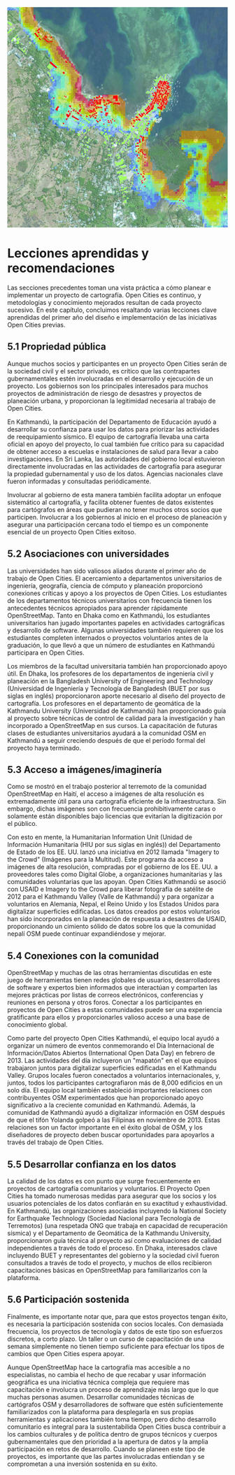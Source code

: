 <div class="c-box-image">
    <img src="/images/posts/5/chapterpic-lessonslearned-2.jpg" alt="chapterpic-lessonslearned" />
</div>

# Lecciones aprendidas y recomendaciones

Las secciones precedentes toman una vista práctica a cómo planear e implementar un proyecto de cartografía. Open Cities es continuo, y metodologías y conocimiento mejorados resultan de cada proyecto sucesivo. En este capítulo, concluimos resaltando varias lecciones clave aprendidas del primer año del diseño e implementación de las iniciativas Open Cities previas.

## 5.1 Propriedad pública

Aunque muchos socios y participantes en un proyecto Open Cities serán de la sociedad civil y el sector privado, es crítico que las contrapartes gubernamentales estén involucradas en el desarrollo y ejecución de un proyecto. Los gobiernos son los principales interesados para muchos proyectos de administración de riesgo de desastres y proyectos de planeación urbana, y proporcionan la legitimidad necesaria al trabajo de Open Cities.

En Kathmandú, la participación del Departamento de Educación ayudó a desarrollar su confianza para usar los datos para priorizar las actividades de reequipamiento sísmico. El equipo de cartografía llevaba una carta oficial en apoyo del proyecto, lo cual también fue crítico para su capacidad de obtener acceso a escuelas e instalaciones de salud para llevar a cabo investigaciones. En Sri Lanka, las autoridades del gobierno local estuvieron directamente involucradas en las actividades de cartografía para asegurar la propiedad gubernamental y uso de los datos. Agencias nacionales clave fueron informadas y consultadas periódicamente.

Involucrar al gobierno de esta manera también facilita adoptar un enfoque sistemático al cartografía, y facilita obtener fuentes de datos existentes para cartógrafos en áreas que pudieran no tener muchos otros socios que participen. Involucrar a los gobiernos al inicio en el proceso de planeación y asegurar una participación cercana todo el tiempo es un componente esencial de un proyecto Open Cities exitoso.


## 5.2 Asociaciones con universidades

Las universidades han sido valiosos aliados durante el primer año de trabajo de Open Cities. El acercamiento a departamentos universitarios de ingeniería, geografía, ciencia de cómputo y planeación proporcionó conexiones críticas y apoyo a los proyectos de Open Cities. Los estudiantes de los departamentos técnicos universitarios con frecuencia tienen los antecedentes técnicos apropiados para aprender rápidamente OpenStreetMap. Tanto en Dhaka como en Kathmandú, los estudiantes universitarios han jugado importantes papeles en actividades cartográficas y desarrollo de software. Algunas universidades también requieren que los estudiantes completen internados o proyectos voluntarios antes de la graduación, lo que llevó a que un número de estudiantes en Kathmandú participara en Open Cities.

Los miembros de la facultad universitaria también han proporcionado apoyo útil. En Dhaka, los profesores de los departamentos de ingeniería civil y planeación en la Bangladesh University of Engineering and Technology (Universidad de Ingeniería y Tecnología de Bangladesh (BUET por sus siglas en inglés) proporcionaron aporte necesario al diseño del proyecto de cartografía. Los profesores en el departamento de geomática de la Kathmandu University (Universidad de Kathmandú) han proporcionado guía al proyecto sobre técnicas de control de calidad para la investigación y han incorporado a OpenStreetMap en sus cursos. La capacitación de futuras clases de estudiantes universitarios ayudará a la comunidad OSM en Kathmandú a seguir creciendo después de que el período formal del proyecto haya terminado.


## 5.3 Acceso a imágenes/imaginería

Como se mostró en el trabajo posterior al terremoto de la comunidad OpenStreetMap en Haití, el acceso a imágenes de alta resolución es extremadamente útil para una cartografía eficiente de la infraestructura. Sin embargo, dichas imágenes son con frecuencia prohibitivamente caras o solamente están disponibles bajo licencias que evitarían la digitización por el público.

Con esto en mente, la Humanitarian Information Unit (Unidad de Información Humanitaria (HIU por sus siglas en inglés)) del Departamento de Estado de los EE. UU. lanzó una iniciativa en 2012 llamada "Imagery to the Crowd" (Imágenes para la Multitud). Este programa da acceso a imágenes de alta resolución, compradas por el gobierno de los EE. UU. a proveedores tales como Digital Globe, a organizaciones humanitarias y las comunidades voluntarias que las apoyan. Open Cities Kathmandú se asoció con USAID e Imagery to the Crowd para liberar fotografía de satélite de 2012 para el Kathmandu Valley (Valle de Kathmandú) y para organizar a voluntarios en Alemania, Nepal, el Reino Unido y los Estados Unidos para digitalizar superficies edificadas. Los datos creados por estos voluntarios han sido incorporados en la planeación de respuesta a desastres de USAID, proporcionando un cimiento sólido de datos sobre los que la comunidad nepalí OSM puede continuar expandiéndose y mejorar.

## 5.4 Conexiones con la comunidad

OpenStreetMap y muchas de las otras herramientas discutidas en este juego de herramientas tienen redes globales de usuarios, desarrolladores de software y expertos bien informados que interactúan y comparten las mejores prácticas por listas de correos electrónicos, conferencias y reuniones en persona y otros foros. Conectar a los participantes en proyectos de Open Cities a estas comunidades puede ser una experiencia gratificante para ellos y proporcionarles valioso acceso a una base de conocimiento global.

Como parte del proyecto Open Cities Kathmandú, el equipo local ayudó a organizar un número de eventos conmemorando el Día Internacional de Información/Datos Abiertos (International Open Data Day) en febrero de 2013. Las actividades del día incluyeron un "mapatón" en el que equipos trabajaron juntos para digitalizar superficies edificadas en el Kathmandu Valley. Grupos locales fueron conectados a voluntarios internacionales, y, juntos, todos los participantes cartografiaron más de 8,000 edificios en un solo día. El equipo local también estableció importantes relaciones con contribuyentes OSM experimentados que han proporcionado apoyo significativo a la creciente comunidad en Kathmandú. Además, la comunidad de Kathmandú ayudó a digitalizar información en OSM después de que el tifón Yolanda golpeó a las Filipinas en noviembre de 2013. Estas relaciones son un factor importante en el éxito global de OSM, y los diseñadores de proyecto deben buscar oportunidades para apoyarlos a través del trabajo de Open Cities.


## 5.5 Desarrollar confianza en los datos

La calidad de los datos es con punto que surge frecuentemente en proyectos de cartografía comunitarios y voluntarios. El Proyecto Open Cities ha tomado numerosas medidas para asegurar que los socios y los usuarios potenciales de los datos confiarán en su exactitud y exhaustividad. En Kathmandú, las organizaciones asociadas incluyendo la National Society for Earthquake Technology (Sociedad Nacional para Tecnología de Terremotos) (una respetada ONG que trabaja en capacidad de recuperación sísmica) y el Departamento de Geomática de la Kathmandu University, proporcionaron guía técnica al proyecto así como evaluaciones de calidad independientes a través de todo el proceso. En Dhaka, interesados clave incluyendo BUET y representantes del gobierno y la sociedad civil fueron consultados a través de todo el proyecto, y muchos de ellos recibieron capacitaciones básicas en OpenStreetMap para familiarizarlos con la plataforma.

## 5.6 Participación sostenida

Finalmente, es importante notar que, para que estos proyectos tengan éxito, es necesaria la participación sostenida con socios locales. Con demasiada frecuencia, los proyectos de tecnología y datos de este tipo son esfuerzos discretos, a corto plazo. Un taller o un curso de capacitación de una semana simplemente no tienen tiempo suficiente para efectuar los tipos de cambios que Open Cities espera apoyar.

Aunque OpenStreetMap hace la cartografía mas accesible a no especialistas, no cambia el hecho de que recabar y usar información geográfica es una iniciativa técnica compleja que requiere mas capacitación e involucra un proceso de aprendizaje más largo que lo que muchas personas asumen. Desarrollar comunidades técnicas de cartógrafos OSM y desarrolladores de software que estén suficientemente familiarizados con la plataforma para desplegarla en sus propias herramientas y aplicaciones también toma tiempo, pero dicho desarrollo comunitario es integral para la sustentabilida Open Cities busca contribuir a los cambios culturales y de política dentro de grupos técnicos y cuerpos gubernamentales que den prioridad a la apertura de datos y la amplia participación en retos de desarrollo. Cuando se planeen este tipo de proyectos, es importante que las partes involucradas entiendan y se comprometan a una inversión sostenida en su éxito.
